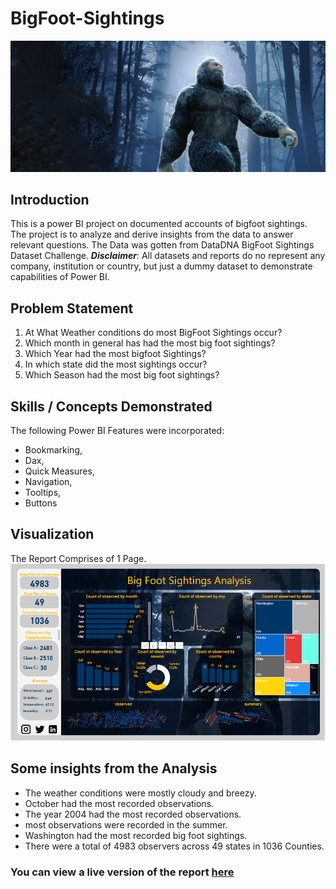 # BigFoot-Sightings
![](NFBigfoot.jpg)

## Introduction
This is a power BI project on documented accounts of bigfoot sightings. The project is to analyze and derive insights from the data to answer relevant questions.
The Data was gotten from DataDNA BigFoot Sightings Dataset Challenge.
_**Disclaimer**_: All datasets and reports do no represent any company, institution or country, but just a dummy dataset to demonstrate capabilities of Power BI.

## Problem Statement
1. At What Weather conditions do most BigFoot Sightings occur?
2. Which month in general has had the most big foot sightings?
3. Which Year had the most bigfoot Sightings?
4. In which state did the most sightings occur?
5. Which Season had the most big foot sightings?


## Skills / Concepts Demonstrated
The following Power BI Features were incorporated:
- Bookmarking,
- Dax,
- Quick Measures,
- Navigation,
- Tooltips,
- Buttons

## Visualization
The Report Comprises of 1 Page.
![](Big%20Foot%20Sightings.PNG)

## Some insights from the Analysis
- The weather conditions were mostly cloudy and breezy.
- October had the most recorded observations.
- The year 2004 had the most recorded observations.
- most observations were recorded in the summer.
- Washington had the most recorded big foot sightings.
- There were a total of 4983 observers across 49 states in 1036 Counties.

### You can view a live version of the report [here](https://app.powerbi.com/view?r=eyJrIjoiMzgyMTJkZGItM2RlNS00MDQzLWEzYTEtNDgxNjFhNTc5NjVjIiwidCI6Ijk5ZGRhNWRkLTYzNDYtNDc3OC04OTVmLWNkNGNiNjBhNDQxNiJ9)
